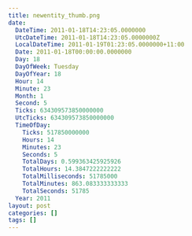 ```yaml
---
title: newentity_thumb.png
date:
  DateTime: 2011-01-18T14:23:05.0000000
  UtcDateTime: 2011-01-18T14:23:05.0000000Z
  LocalDateTime: 2011-01-19T01:23:05.0000000+11:00
  Date: 2011-01-18T00:00:00.0000000
  Day: 18
  DayOfWeek: Tuesday
  DayOfYear: 18
  Hour: 14
  Minute: 23
  Month: 1
  Second: 5
  Ticks: 634309573850000000
  UtcTicks: 634309573850000000
  TimeOfDay:
    Ticks: 517850000000
    Hours: 14
    Minutes: 23
    Seconds: 5
    TotalDays: 0.599363425925926
    TotalHours: 14.3847222222222
    TotalMilliseconds: 51785000
    TotalMinutes: 863.083333333333
    TotalSeconds: 51785
  Year: 2011
layout: post
categories: []
tags: []
---
```


